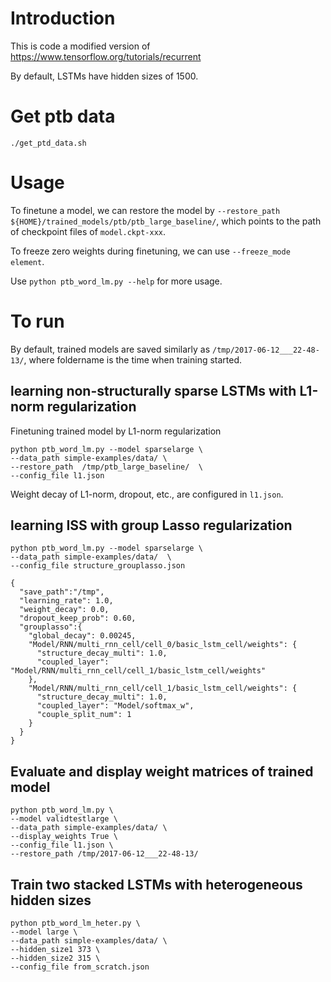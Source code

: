 # Introduction
This is code a modified version of https://www.tensorflow.org/tutorials/recurrent

By default, LSTMs have hidden sizes of 1500.
# Get ptb data
```
./get_ptd_data.sh
```

# Usage
To finetune a model, we can restore the model by `--restore_path ${HOME}/trained_models/ptb/ptb_large_baseline/`, which points to the path of checkpoint files of `model.ckpt-xxx`.

To freeze zero weights during finetuning, we can use `--freeze_mode element`.

Use `python ptb_word_lm.py --help` for more usage.
# To run
By default, trained models are saved similarly as `/tmp/2017-06-12___22-48-13/`, where foldername is the time when training started.

## learning non-structurally sparse LSTMs with L1-norm regularization
Finetuning trained model by L1-norm regularization
```
python ptb_word_lm.py --model sparselarge \
--data_path simple-examples/data/ \
--restore_path  /tmp/ptb_large_baseline/  \
--config_file l1.json
```
Weight decay of L1-norm, dropout, etc., are configured in `l1.json`.

## learning ISS with group Lasso regularization
```
python ptb_word_lm.py --model sparselarge \
--data_path simple-examples/data/  \
--config_file structure_grouplasso.json 
```
```
{
  "save_path":"/tmp",
  "learning_rate": 1.0,
  "weight_decay": 0.0,
  "dropout_keep_prob": 0.60,
  "grouplasso":{
    "global_decay": 0.00245,
    "Model/RNN/multi_rnn_cell/cell_0/basic_lstm_cell/weights": {
      "structure_decay_multi": 1.0,
      "coupled_layer": "Model/RNN/multi_rnn_cell/cell_1/basic_lstm_cell/weights"
    },
    "Model/RNN/multi_rnn_cell/cell_1/basic_lstm_cell/weights": {
      "structure_decay_multi": 1.0,
      "coupled_layer": "Model/softmax_w",
      "couple_split_num": 1
    }
  }
}
```

## Evaluate and display weight matrices of trained model
```
python ptb_word_lm.py \
--model validtestlarge \
--data_path simple-examples/data/ \
--display_weights True \
--config_file l1.json \
--restore_path /tmp/2017-06-12___22-48-13/
```

## Train two stacked LSTMs with heterogeneous hidden sizes
```
python ptb_word_lm_heter.py \
--model large \
--data_path simple-examples/data/ \
--hidden_size1 373 \
--hidden_size2 315 \
--config_file from_scratch.json 
```

